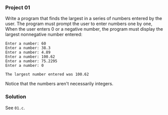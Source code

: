### Project 01

Write a program that finds the largest in a series of numbers entered by the
user. The program must prompt the user to enter numbers one by one, When the
user enters 0 or a negative number, the program must display the largest
nonnegative number entered:

```
Enter a number: 60
Enter a number: 38.3
Enter a number: 4.89
Enter a number: 100.62
Enter a number: 75.2295
Enter a number: 0

The largest number entered was 100.62
```

Notice that the numbers aren't necessarily integers.

### Solution

See `01.c`.
